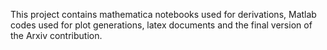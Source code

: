 This project contains mathematica notebooks used for derivations, Matlab codes used for plot generations, latex documents and the final version of the Arxiv contribution.